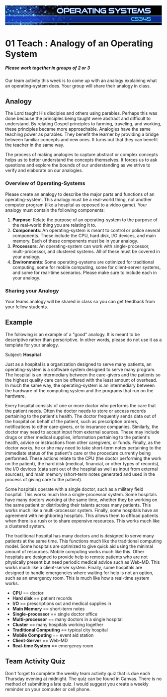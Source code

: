 ![](../images/banner.jpg)

# 01 Teach : Analogy of an Operating System

##### Please work together in groups of 2 or 3

Our team activity this week is to come up with an analogy explaining what an operating-system does. Your group will share their analogy in class.

## Analogy

The Lord taught His disciples and others using parables. Perhaps this was done because the principles being taught were abstract and difficult to understand. By relating Gospel principles to farming, traveling, and working, these principles became more approachable. Analogies have the same teaching power as parables. They benefit the learner by providing a bridge between familiar concepts and new ones. It turns out that they can benefit the teacher in the same way.

The process of making analogies to capture abstract or complex concepts helps us to better understand the concepts themselves. It forces us to ask questions and explore the bounds of our understanding as we strive to verify and elaborate on our analogies.

### Overview of Operating-Systems

Please create an analogy to describe the major parts and functions of an operating-system. This analogy must be a real-world thing, not another computer program (like a hospital as opposed to a video game). Your analogy must contain the following components:

1.  **Purpose**: Relate the purpose of an operating-system to the purpose of the real-world thing you are relating it to.
2.  **Components**: An operating-system is meant to control or police several components. These include the CPU, hard disk, I/O devices, and main memory. Each of these components must be in your analogy.
3.  **Processors**: An operating-system can work with single-processor, multi-processor, and clustered systems. All of these must be covered in your analogy.
4.  **Environments**: Some operating-systems are optimized for traditional computing, some for mobile computing, some for client-server systems, and some for real-time scenarios. Please make sure to include each in your analogy.

### Sharing your Analogy

Your teams analogy will be shared in class so you can get feedback from your fellow students.

## Example

The following is an example of a "good" analogy. It is meant to be descriptive rather than perscriptive. In other words, please do not use it as a template for your analogy.

Subject: **Hospital**

Just as a hospital is a organization designed to serve many patients, an operating-system is a software system designed to serve many program. The hospital is an intermediary between the care-givers and the patients so the highest quality care can be offered with the least amount of overhead. In much the same way, the operating-system is an intermediary between the hardware of the computing system and the programs that run on the hardware.

Every hospital consists of one or more doctor who performs the care that the patient needs. Often the doctor needs to store or access records pertaining to the patient's health. The doctor frequently sends data out of the hospital on behalf of the patient, such as prescription orders, notifications to other care-givers, or to insurance companies. Similarly, the doctor may need to accept input from external sources. These may include drugs or other medical supplies, information pertaining to the patient's health, advice or instructions from other caregivers, or funds. Finally, as the doctor works, he or she may need to take short-term notes pertaining to the immediate status of the patient's care or the procedure currently being performed. These actions relate to the CPU (the doctor performing the work on the patient), the hard disk (medical, financial, or other types of records), the I/O devices (data sent out of the hospital as well as input from external sources), and main memory (short-term notes generated and used in the process of giving care to the patient).

Some hospitals operate with a single doctor, such as a military field hospital. This works much like a single-processor system. Some hospitals have many doctors working at the same time, whether they be working on the same patient or distributing their talents across many patients. This works much like a multi-processor system. Finally, some hospitals have an agreement with neighboring hospitals. This allows them to offload patients when there is a rush or to share expensive resources. This works much like a clustered system.

The traditional hospital has many doctors and is designed to serve many patients at the same time. This functions much like the traditional computing model. Some hospitals are optimized to give quick aid using the minimal amount of resources. Mobile computing works much like this. Other hospitals are designed to provide help to remote patients who are not physically present but need periodic medical advice such as Web-MD. This works much like a client-server system. Finally, some hospitals are designed to handle emergencies where waiting for help is not an option, such as an emergency room. This is much like how a real-time system works.

* **CPU** == doctor
* **Hard disk** == patient records
* **I/O** == prescriptions out and medical supplies in
* **Main Memory** == short-term notes
* **Single-processor** == single doctor office
* **Multi-processor** == many doctors in a single hospital
* **Cluster** == many hospitals working together
* **Traditional Computing** == typical city hospital
* **Mobile Computing** == event aid station
* **Client-Server** == Web-MD
* **Real-time System** == emergency room

## Team Activity Quiz

Don't forget to complete the weekly team activity quiz that is due each Thursday evening at midnight.  The quiz can be found in Canvas.  There is no method of submitting a late quiz.  I would suggest you create a weekly reminder on your computer or cell phone.
